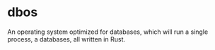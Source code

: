 # dbos

An operating system optimized for databases, which will run a single process, a databases, all written in Rust.
